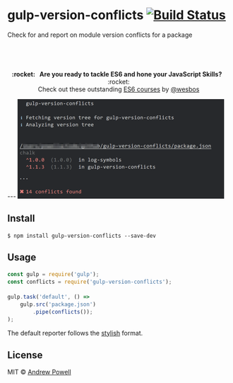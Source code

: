 # gulp-version-conflicts [![Build Status](https://travis-ci.org/shellscape/gulp-version-conflicts.svg?branch=master)](https://travis-ci.org/shellscape/gulp-version-conflicts)

Check for and report on module version conflicts for a package

## &nbsp;
<p align="center">
  <b>:rocket: &nbsp; Are you ready to tackle ES6 and hone your JavaScript Skills?</b> &nbsp; :rocket:<br/>
  Check out these outstanding <a href="https://es6.io/">ES6 courses</a> by <a href="https://github.com/wesbos">@wesbos</a>
</p>
---

<img src="https://github.com/shellscape/gulp-version-conflicts/blob/master/screenshot.png?raw=true" width="468">

## Install

```
$ npm install gulp-version-conflicts --save-dev
```

## Usage

```js
const gulp = require('gulp');
const conflicts = require('gulp-version-conflicts');

gulp.task('default', () =>
	gulp.src('package.json')
		.pipe(conflicts());
);
```

The default reporter follows the [stylish](https://github.com/sindresorhus/jshint-stylish)
format.

## License

MIT © [Andrew Powell](http://shellscape.org)
